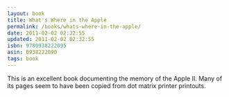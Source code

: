 ```yaml
---
layout: book
title: What's Where in the Apple
permalink: /books/whats-where-in-the-apple/
date: 2011-02-02 02:32:55
updated: 2011-02-02 02:32:55
isbn: 9780938222095
asin: 0938222090
tags: book
---
```

This is an excellent book documenting the memory of the Apple II. Many of its
pages seem to have been copied from dot matrix printer printouts.
